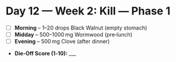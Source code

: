 # Day 12 — Week 2: Kill — Phase 1

- [ ] **Morning** – 1–20 drops Black Walnut (empty stomach)
- [ ] **Midday** – 500–1000 mg Wormwood (pre‑lunch)
- [ ] **Evening** – 500 mg Clove (after dinner)

- **Die‑Off Score (1‑10):** ___

